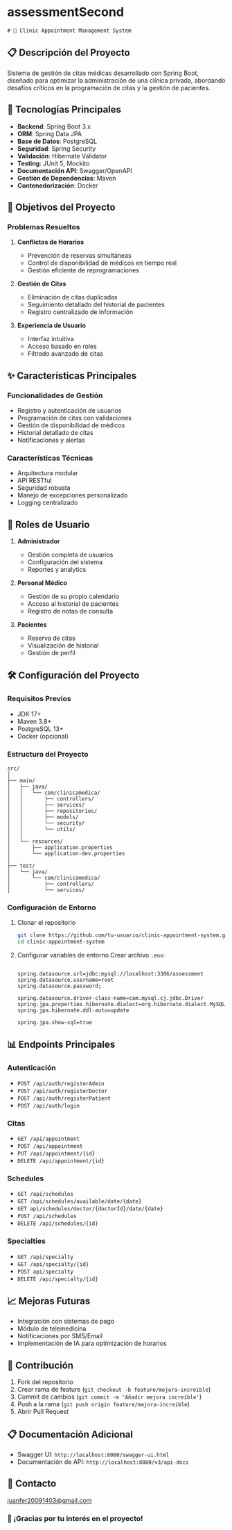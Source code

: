# assessmentSecond


    # 🏥 Clinic Appointment Management System

## 📋 Descripción del Proyecto

Sistema de gestión de citas médicas desarrollado con Spring Boot, diseñado para optimizar la administración de una clínica privada, abordando desafíos críticos en la programación de citas y la gestión de pacientes.

## 🚀 Tecnologías Principales

- **Backend**: Spring Boot 3.x
- **ORM**: Spring Data JPA
- **Base de Datos**: PostgreSQL
- **Seguridad**: Spring Security
- **Validación**: Hibernate Validator
- **Testing**: JUnit 5, Mockito
- **Documentación API**: Swagger/OpenAPI
- **Gestión de Dependencias**: Maven
- **Contenedorización**: Docker

## 🎯 Objetivos del Proyecto

### Problemas Resueltos
1. **Conflictos de Horarios**
    - Prevención de reservas simultáneas
    - Control de disponibilidad de médicos en tiempo real
    - Gestión eficiente de reprogramaciones

2. **Gestión de Citas**
    - Eliminación de citas duplicadas
    - Seguimiento detallado del historial de pacientes
    - Registro centralizado de información

3. **Experiencia de Usuario**
    - Interfaz intuitiva
    - Acceso basado en roles
    - Filtrado avanzado de citas

## ✨ Características Principales

### Funcionalidades de Gestión
- Registro y autenticación de usuarios
- Programación de citas con validaciones
- Gestión de disponibilidad de médicos
- Historial detallado de citas
- Notificaciones y alertas

### Características Técnicas
- Arquitectura modular
- API RESTful
- Seguridad robusta
- Manejo de excepciones personalizado
- Logging centralizado

## 🔐 Roles de Usuario

1. **Administrador**
    - Gestión completa de usuarios
    - Configuración del sistema
    - Reportes y analytics

2. **Personal Médico**
    - Gestión de su propio calendario
    - Acceso al historial de pacientes
    - Registro de notas de consulta

3. **Pacientes**
    - Reserva de citas
    - Visualización de historial
    - Gestión de perfil

## 🛠 Configuración del Proyecto

### Requisitos Previos
- JDK 17+
- Maven 3.8+
- PostgreSQL 13+
- Docker (opcional)

### Estructura del Proyecto
```
src/
│
├── main/
│   ├── java/
│   │   └── com/clinicamedica/
│   │       ├── controllers/
│   │       ├── services/
│   │       ├── repositories/
│   │       ├── models/
│   │       └── security/
│   │       └── utils/
│   │
│   └── resources/
│       ├── application.properties
│       └── application-dev.properties
│
├── test/
│   └── java/
│       └── com/clinicamedica/
│           ├── controllers/
│           └── services/
```

### Configuración de Entorno

1. Clonar el repositorio
   ```bash
   git clone https://github.com/tu-usuario/clinic-appointment-system.git
   cd clinic-appointment-system
   ```

2. Configurar variables de entorno
   Crear archivo `.env`:
   ```properties
 
   spring.datasource.url=jdbc:mysql://localhost:3306/assessment
   spring.datasource.username=root
   spring.datasource.password;
   
   spring.datasource.driver-class-name=com.mysql.cj.jdbc.Driver
   spring.jpa.properties.hibernate.dialect=org.hibernate.dialect.MySQLDialect
   spring.jpa.hibernate.ddl-auto=update
   
   spring.jpa.show-sql=true
   ```


## 📊 Endpoints Principales

### Autenticación
- `POST /api/auth/registerAdmin`
- `POST /api/auth/registerDoctor`
- `POST /api/auth/registerPatient`
- `POST /api/auth/login`

### Citas
- `GET /api/appointment`
- `POST /api/appointment`
- `PUT /api/appointment/{id}`
- `DELETE /api/appointment/{id}`


### Schedules
- `GET /api/schedules`
- `GET /api/schedules/available/date/{date}`
- `GET api/schedules/doctor/{doctorId}/date/{date}`
- `POST /api/schedules`
- `DELETE /api/schedules/{id}`

### Specialties
- `GET /api/specialty`
- `GET /api/specialty/{id}`
- `POST api/specialty`
- `DELETE /api/specialty/{id}`




## 📈 Mejoras Futuras
- Integración con sistemas de pago
- Módulo de telemedicina
- Notificaciones por SMS/Email
- Implementación de IA para optimización de horarios

## 🤝 Contribución

1. Fork del repositorio
2. Crear rama de feature (`git checkout -b feature/mejora-increible`)
3. Commit de cambios (`git commit -m 'Añadir mejora increíble'`)
4. Push a la rama (`git push origin feature/mejora-increible`)
5. Abrir Pull Request

## 📋 Documentación Adicional
- Swagger UI: `http://localhost:8080/swagger-ui.html`
- Documentación de API: `http://localhost:8080/v3/api-docs`


## 👥 Contacto
juanfer20091403@gmail.com

### 🌟 ¡Gracias por tu interés en el proyecto!

